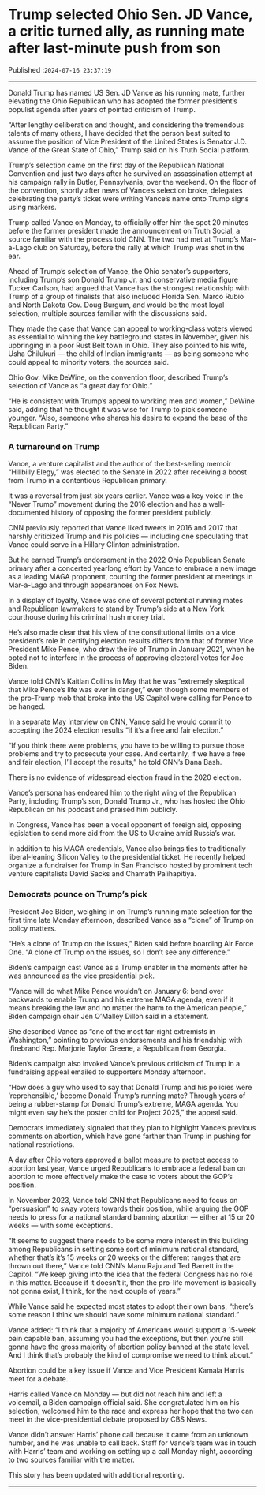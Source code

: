 # Trump selected Ohio Sen. JD Vance, a critic turned ally, as running mate after last-minute push from son

Published :`2024-07-16 23:37:19`

---

Donald Trump has named US Sen. JD Vance as his running mate, further elevating the Ohio Republican who has adopted the former president’s populist agenda after years of pointed criticism of Trump.

“After lengthy deliberation and thought, and considering the tremendous talents of many others, I have decided that the person best suited to assume the position of Vice President of the United States is Senator J.D. Vance of the Great State of Ohio,” Trump said on his Truth Social platform.

Trump’s selection came on the first day of the Republican National Convention and just two days after he survived an assassination attempt at his campaign rally in Butler, Pennsylvania, over the weekend. On the floor of the convention, shortly after news of Vance’s selection broke, delegates celebrating the party’s ticket were writing Vance’s name onto Trump signs using markers.

Trump called Vance on Monday, to officially offer him the spot 20 minutes before the former president made the announcement on Truth Social, a source familiar with the process told CNN. The two had met at Trump’s Mar-a-Lago club on Saturday, before the rally at which Trump was shot in the ear.

Ahead of Trump’s selection of Vance, the Ohio senator’s supporters, including Trump’s son Donald Trump Jr. and conservative media figure Tucker Carlson, had argued that Vance has the strongest relationship with Trump of a group of finalists that also included Florida Sen. Marco Rubio and North Dakota Gov. Doug Burgum, and would be the most loyal selection, multiple sources familiar with the discussions said.

They made the case that Vance can appeal to working-class voters viewed as essential to winning the key battleground states in November, given his upbringing in a poor Rust Belt town in Ohio. They also pointed to his wife, Usha Chilukuri — the child of Indian immigrants — as being someone who could appeal to minority voters, the sources said.

Ohio Gov. Mike DeWine, on the convention floor, described Trump’s selection of Vance as “a great day for Ohio.”

“He is consistent with Trump’s appeal to working men and women,” DeWine said, adding that he thought it was wise for Trump to pick someone younger. “Also, someone who shares his desire to expand the base of the Republican Party.”

### A turnaround on Trump

Vance, a venture capitalist and the author of the best-selling memoir “Hillbilly Elegy,” was elected to the Senate in 2022 after receiving a boost from Trump in a contentious Republican primary.

It was a reversal from just six years earlier. Vance was a key voice in the “Never Trump” movement during the 2016 election and has a well-documented history of opposing the former president publicly.

CNN previously reported that Vance liked tweets in 2016 and 2017 that harshly criticized Trump and his policies — including one speculating that Vance could serve in a Hillary Clinton administration.

But he earned Trump’s endorsement in the 2022 Ohio Republican Senate primary after a concerted yearlong effort by Vance to embrace a new image as a leading MAGA proponent, courting the former president at meetings in Mar-a-Lago and through appearances on Fox News.

In a display of loyalty, Vance was one of several potential running mates and Republican lawmakers to stand by Trump’s side at a New York courthouse during his criminal hush money trial.

He’s also made clear that his view of the constitutional limits on a vice president’s role in certifying election results differs from that of former Vice President Mike Pence, who drew the ire of Trump in January 2021, when he opted not to interfere in the process of approving electoral votes for Joe Biden.

Vance told CNN’s Kaitlan Collins in May that he was “extremely skeptical that Mike Pence’s life was ever in danger,” even though some members of the pro-Trump mob that broke into the US Capitol were calling for Pence to be hanged.

In a separate May interview on CNN, Vance said he would commit to accepting the 2024 election results “if it’s a free and fair election.”

“If you think there were problems, you have to be willing to pursue those problems and try to prosecute your case. And certainly, if we have a free and fair election, I’ll accept the results,” he told CNN’s Dana Bash.

There is no evidence of widespread election fraud in the 2020 election.

Vance’s persona has endeared him to the right wing of the Republican Party, including Trump’s son, Donald Trump Jr., who has hosted the Ohio Republican on his podcast and praised him publicly.

In Congress, Vance has been a vocal opponent of foreign aid, opposing legislation to send more aid from the US to Ukraine amid Russia’s war.

In addition to his MAGA credentials, Vance also brings ties to traditionally liberal-leaning Silicon Valley to the presidential ticket. He recently helped organize a fundraiser for Trump in San Francisco hosted by prominent tech venture capitalists David Sacks and Chamath Palihapitiya.

### Democrats pounce on Trump’s pick

President Joe Biden, weighing in on Trump’s running mate selection for the first time late Monday afternoon, described Vance as a “clone” of Trump on policy matters.

“He’s a clone of Trump on the issues,” Biden said before boarding Air Force One. “A clone of Trump on the issues, so I don’t see any difference.”

Biden’s campaign cast Vance as a Trump enabler in the moments after he was announced as the vice presidential pick.

“Vance will do what Mike Pence wouldn’t on January 6: bend over backwards to enable Trump and his extreme MAGA agenda, even if it means breaking the law and no matter the harm to the American people,” Biden campaign chair Jen O’Malley Dillon said in a statement.

She described Vance as “one of the most far-right extremists in Washington,” pointing to previous endorsements and his friendship with  firebrand Rep. Marjorie Taylor Greene, a Republican from Georgia.

Biden’s campaign also invoked Vance’s previous criticism of Trump in a fundraising appeal emailed to supporters Monday afternoon.

“How does a guy who used to say that Donald Trump and his policies were ‘reprehensible,’ become Donald Trump’s running mate? Through years of being a rubber-stamp for Donald Trump’s extreme, MAGA agenda. You might even say he’s the poster child for Project 2025,” the appeal said.

Democrats immediately signaled that they plan to highlight Vance’s previous comments on abortion, which have gone farther than Trump in pushing for national restrictions.

A day after Ohio voters approved a ballot measure to protect access to abortion last year, Vance urged Republicans to embrace a federal ban on abortion to more effectively make the case to voters about the GOP’s position.

In November 2023, Vance told CNN that Republicans need to focus on “persuasion” to sway voters towards their position, while arguing the GOP needs to press for a national standard banning abortion — either at 15 or 20 weeks — with some exceptions.

“It seems to suggest there needs to be some more interest in this building among Republicans in setting some sort of minimum national standard, whether that’s it’s 15 weeks or 20 weeks or the different ranges that are thrown out there,” Vance told CNN’s Manu Raju and Ted Barrett in the Capitol. “We keep giving into the idea that the federal Congress has no role in this matter. Because if it doesn’t it, then the pro-life movement is basically not gonna exist, I think, for the next couple of years.”

While Vance said he expected most states to adopt their own bans, “there’s some reason I think we should have some minimum national standard.”

Vance added: “I think that a majority of Americans would support a 15-week pain capable ban, assuming you had the exceptions, but then you’re still gonna have the gross majority of abortion policy banned at the state level. And I think that’s probably the kind of compromise we need to think about.”

Abortion could be a key issue if Vance and Vice President Kamala Harris meet for a debate.

Harris called Vance on Monday — but did not reach him and left a voicemail, a Biden campaign official said. She congratulated him on his selection, welcomed him to the race and express her hope that the two can meet in the vice-presidential debate proposed by CBS News.

Vance didn’t answer Harris’ phone call because it came from an unknown number, and he was unable to call back. Staff for Vance’s team was in touch with Harris’ team and working on setting up a call Monday night, according to two sources familiar with the matter.

This story has been updated with additional reporting.

---

